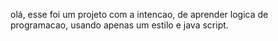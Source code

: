 olá, 
esse foi um projeto com a intencao, de aprender logica de programacao,
usando apenas um estilo e java script.
